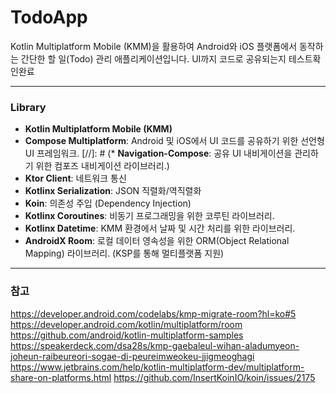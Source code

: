 # TodoApp

Kotlin Multiplatform Mobile (KMM)을 활용하여 Android와 iOS 플랫폼에서 동작하는 간단한 할 일(Todo) 관리 애플리케이션입니다. 
UI까지 코드로 공유되는지 테스트확인완료

---

### Library

* **Kotlin Multiplatform Mobile (KMM)**
* **Compose Multiplatform**: Android 및 iOS에서 UI 코드를 공유하기 위한 선언형 UI 프레임워크.
[//]: # (* **Navigation-Compose**: 공유 UI 내비게이션을 관리하기 위한 컴포즈 내비게이션 라이브러리.)
* **Ktor Client**: 네트워크 통신
* **Kotlinx Serialization**: JSON 직렬화/역직렬화
* **Koin**: 의존성 주입 (Dependency Injection)
* **Kotlinx Coroutines**: 비동기 프로그래밍을 위한 코루틴 라이브러리.
* **Kotlinx Datetime**: KMM 환경에서 날짜 및 시간 처리를 위한 라이브러리.
* **AndroidX Room**: 로컬 데이터 영속성을 위한 ORM(Object Relational Mapping) 라이브러리. (KSP를 통해 멀티플랫폼 지원)

---


### 참고

https://developer.android.com/codelabs/kmp-migrate-room?hl=ko#5
https://developer.android.com/kotlin/multiplatform/room
https://github.com/android/kotlin-multiplatform-samples
https://speakerdeck.com/dsa28s/kmp-gaebaleul-wihan-aladumyeon-joheun-raibeureori-sogae-di-peureimweokeu-jjigmeoghagi
https://www.jetbrains.com/help/kotlin-multiplatform-dev/multiplatform-share-on-platforms.html
https://github.com/InsertKoinIO/koin/issues/2175

[]()
[]()
[]()
[]()
